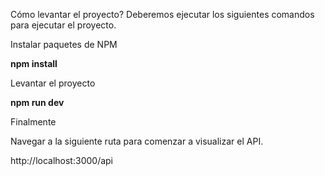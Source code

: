 Cómo levantar el proyecto?
Deberemos ejecutar los siguientes comandos para ejecutar el proyecto.

Instalar paquetes de NPM

<strong>npm install</strong>

Levantar el proyecto

<strong>npm run dev</strong>

Finalmente

Navegar  a la siguiente ruta para comenzar a visualizar el API.

http://localhost:3000/api
